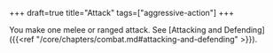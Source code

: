 +++
draft=true
title="Attack"
tags=["aggressive-action"]
+++

You make one melee or ranged attack. See [Attacking and Defending]({{<ref "/core/chapters/combat.md#attacking-and-defending" >}}).

